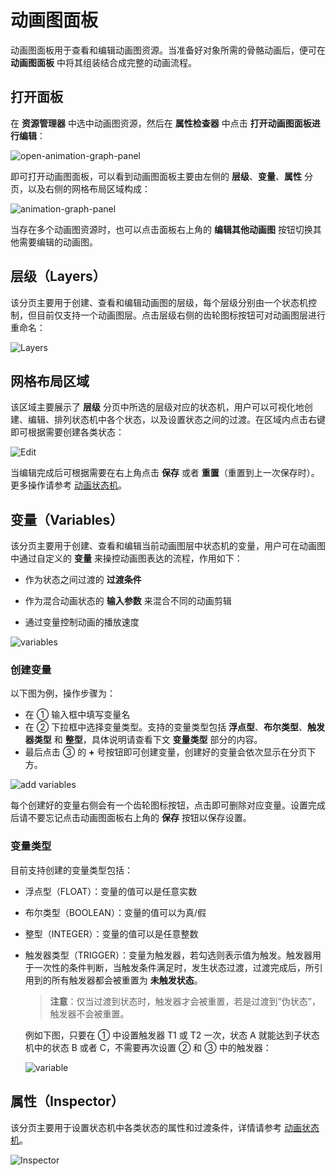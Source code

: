 # 动画图面板

动画图面板用于查看和编辑动画图资源。当准备好对象所需的骨骼动画后，便可在 **动画图面板** 中将其组装结合成完整的动画流程。

## 打开面板

在 **资源管理器** 中选中动画图资源，然后在 **属性检查器** 中点击 **打开动画图面板进行编辑**：

![open-animation-graph-panel](animation-graph-panel/open-animation-graph-panel.png)

即可打开动画图面板，可以看到动画图面板主要由左侧的 **层级**、**变量**、**属性** 分页，以及右侧的网格布局区域构成：

![animation-graph-panel](animation-graph-panel/animation-graph-panel.png)

当存在多个动画图资源时，也可以点击面板右上角的 **编辑其他动画图** 按钮切换其他需要编辑的动画图。

## 层级（Layers）

该分页主要用于创建、查看和编辑动画图的层级，每个层级分别由一个状态机控制，但目前仅支持一个动画图层。点击层级右侧的齿轮图标按钮可对动画图层进行重命名：

![Layers](animation-graph-panel/layers.png)

## 网格布局区域

该区域主要展示了 **层级** 分页中所选的层级对应的状态机，用户可以可视化地创建、编辑、排列状态机中各个状态，以及设置状态之间的过渡。在区域内点击右键即可根据需要创建各类状态：

![Edit](animation-graph-panel/edit.png)

当编辑完成后可根据需要在右上角点击 **保存** 或者 **重置**（重置到上一次保存时）。更多操作请参考 [动画状态机](animation-controller.md)。

## 变量（Variables）

该分页主要用于创建、查看和编辑当前动画图层中状态机的变量，用户可在动画图中通过自定义的 **变量** 来操控动画图表达的流程，作用如下：

- 作为状态之间过渡的 **过渡条件**

- 作为混合动画状态的 **输入参数** 来混合不同的动画剪辑

- 通过变量控制动画的播放速度

![variables](animation-graph-panel/variables.png)

### 创建变量

以下图为例，操作步骤为：
- 在 ① 输入框中填写变量名
- 在 ② 下拉框中选择变量类型。支持的变量类型包括 **浮点型**、**布尔类型**、**触发器类型** 和 **整型**，具体说明请查看下文 **变量类型** 部分的内容。
- 最后点击 ③ 的 **+** 号按钮即可创建变量，创建好的变量会依次显示在分页下方。

![add variables](animation-graph-panel/add-variables.png)

每个创建好的变量右侧会有一个齿轮图标按钮，点击即可删除对应变量。设置完成后请不要忘记点击动画图面板右上角的 **保存** 按钮以保存设置。

### 变量类型

目前支持创建的变量类型包括：

- 浮点型（FLOAT）：变量的值可以是任意实数

- 布尔类型（BOOLEAN）：变量的值可以为真/假

- 整型（INTEGER）：变量的值可以是任意整数

- 触发器类型（TRIGGER）：变量为触发器，若勾选则表示值为触发。触发器用于一次性的条件判断，当触发条件满足时，发生状态过渡，过渡完成后，所引用到的所有触发器都会被重置为 **未触发状态**。

  > **注意**：仅当过渡到状态时，触发器才会被重置，若是过渡到“伪状态”，触发器不会被重置。

  例如下图，只要在 ① 中设置触发器 T1 或 T2 一次，状态 A 就能达到子状态机中的状态 B 或者 C，不需要再次设置 ② 和 ③ 中的触发器：

  ![variable](animation-graph-panel/variable-eg.png)

## 属性（Inspector）

该分页主要用于设置状态机中各类状态的属性和过渡条件，详情请参考 [动画状态机](animation-controller.md)。

![Inspector](animation-graph-panel/inspector.png)
